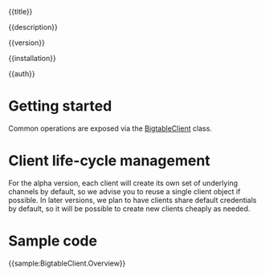 {{title}}

{{description}}

{{version}}

{{installation}}

{{auth}}

# Getting started

Common operations are exposed via the
[BigtableClient](obj/api/Google.Cloud.Bigtable.V2.BigtableClient.yml)
class.

# Client life-cycle management

For the alpha version, each client will create its own set of underlying
channels by default, so we advise you to reuse a single client object if
possible. In later versions, we plan to have clients share default
credentials by default, so it will be possible to create new clients cheaply
as needed.

# Sample code

{{sample:BigtableClient.Overview}}
